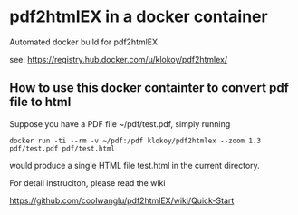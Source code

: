 pdf2htmlEX in a docker container
=================

Automated docker build for pdf2htmlEX

see: https://registry.hub.docker.com/u/klokoy/pdf2htmlex/

## How to use this docker containter to convert pdf file to html
Suppose you have a PDF file ~/pdf/test.pdf, simply running

    docker run -ti --rm -v ~/pdf:/pdf klokoy/pdf2htmlex --zoom 1.3 pdf/test.pdf pdf/test.html

would produce a single HTML file test.html in the current directory.

For detail instruciton, please read the wiki

https://github.com/coolwanglu/pdf2htmlEX/wiki/Quick-Start
